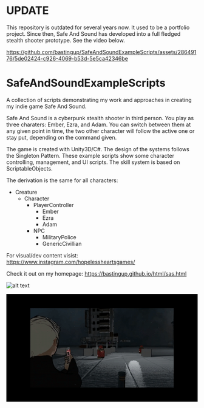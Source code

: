 # UPDATE
This repository is outdated for several years now. It used to be a portfolio project. Since then, Safe And Sound has developed into a full fledged stealth shooter prototype. See the video below.



https://github.com/bastingup/SafeAndSoundExampleScripts/assets/28649176/5de02424-c926-4069-b53d-5e5ca42346be




# SafeAndSoundExampleScripts
A collection of scripts demonstrating my work and approaches in creating my indie game Safe And Sound.

Safe And Sound is a cyberpunk stealth shooter in third person. You play as three charaters: Ember, Ezra, and Adam. You can switch between them at any given point in time, the two other character will follow the active one or stay put, depending on the command given.

The game is created with Unity3D/C#. The design of the systems follows the Singleton Pattern. These example scripts show some character controlling, management, and UI scripts.
The skill system is based on ScriptableObjects.

The derivation is the same for all characters:
- Creature
  - Character
    - PlayerController
      - Ember
      - Ezra
      - Adam
    - NPC
      - MilitaryPolice
      - GenericCivillian

For visual/dev content visist:
https://www.instagram.com/hopelessheartsgames/

Check it out on my homepage:
https://bastingup.github.io/html/sas.html

![alt text](./Images/sas_01.gif)

![alt text](./Images/sas_02.gif)
